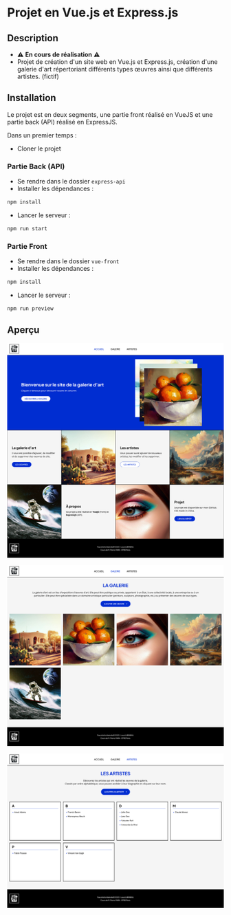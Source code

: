 # Projet en Vue.js et Express.js
## Description
- ⚠️ **En cours de réalisation** ⚠️
- Projet de création d'un site web en Vue.js et Express.js, création d'une galerie d'art répertoriant différents types œuvres ainsi que différents artistes. (fictif)

## Installation
Le projet est en deux segments, une partie front réalisé en VueJS et une partie back (API) réalisé en ExpressJS.

Dans un premier temps : 
- Cloner le projet

### Partie Back (API)
- Se rendre dans le dossier `express-api`
- Installer les dépendances :
```bash
npm install
```
- Lancer le serveur :
```bash
npm run start
```

### Partie Front
- Se rendre dans le dossier `vue-front`
- Installer les dépendances :
```bash
npm install
```
- Lancer le serveur :
```bash
npm run preview
```

## Aperçu

![img.png](utils/img.png)

![galerie.png](utils/galerie.png)

![artistes.png](utils/artistes.png)